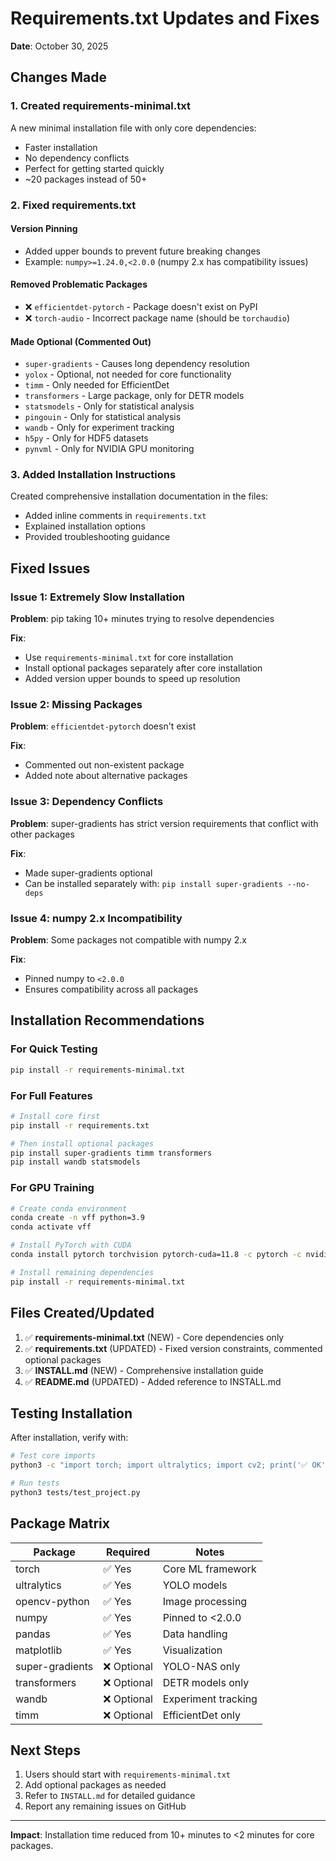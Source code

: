 # Requirements.txt Updates and Fixes

**Date**: October 30, 2025

## Changes Made

### 1. Created requirements-minimal.txt

A new minimal installation file with only core dependencies:
- Faster installation
- No dependency conflicts
- Perfect for getting started quickly
- ~20 packages instead of 50+

### 2. Fixed requirements.txt

#### Version Pinning
- Added upper bounds to prevent future breaking changes
- Example: `numpy>=1.24.0,<2.0.0` (numpy 2.x has compatibility issues)

#### Removed Problematic Packages
- ❌ `efficientdet-pytorch` - Package doesn't exist on PyPI
- ❌ `torch-audio` - Incorrect package name (should be `torchaudio`)

#### Made Optional (Commented Out)
- `super-gradients` - Causes long dependency resolution
- `yolox` - Optional, not needed for core functionality
- `timm` - Only needed for EfficientDet
- `transformers` - Large package, only for DETR models
- `statsmodels` - Only for statistical analysis
- `pingouin` - Only for statistical analysis
- `wandb` - Only for experiment tracking
- `h5py` - Only for HDF5 datasets
- `pynvml` - Only for NVIDIA GPU monitoring

### 3. Added Installation Instructions

Created comprehensive installation documentation in the files:
- Added inline comments in `requirements.txt`
- Explained installation options
- Provided troubleshooting guidance

## Fixed Issues

### Issue 1: Extremely Slow Installation
**Problem**: pip taking 10+ minutes trying to resolve dependencies

**Fix**: 
- Use `requirements-minimal.txt` for core installation
- Install optional packages separately after core installation
- Added version upper bounds to speed up resolution

### Issue 2: Missing Packages
**Problem**: `efficientdet-pytorch` doesn't exist

**Fix**: 
- Commented out non-existent package
- Added note about alternative packages

### Issue 3: Dependency Conflicts
**Problem**: super-gradients has strict version requirements that conflict with other packages

**Fix**: 
- Made super-gradients optional
- Can be installed separately with: `pip install super-gradients --no-deps`

### Issue 4: numpy 2.x Incompatibility
**Problem**: Some packages not compatible with numpy 2.x

**Fix**: 
- Pinned numpy to `<2.0.0`
- Ensures compatibility across all packages

## Installation Recommendations

### For Quick Testing
```bash
pip install -r requirements-minimal.txt
```

### For Full Features
```bash
# Install core first
pip install -r requirements.txt

# Then install optional packages
pip install super-gradients timm transformers
pip install wandb statsmodels
```

### For GPU Training
```bash
# Create conda environment
conda create -n vff python=3.9
conda activate vff

# Install PyTorch with CUDA
conda install pytorch torchvision pytorch-cuda=11.8 -c pytorch -c nvidia

# Install remaining dependencies
pip install -r requirements-minimal.txt
```

## Files Created/Updated

1. ✅ **requirements-minimal.txt** (NEW) - Core dependencies only
2. ✅ **requirements.txt** (UPDATED) - Fixed version constraints, commented optional packages
3. ✅ **INSTALL.md** (NEW) - Comprehensive installation guide
4. ✅ **README.md** (UPDATED) - Added reference to INSTALL.md

## Testing Installation

After installation, verify with:

```bash
# Test core imports
python3 -c "import torch; import ultralytics; import cv2; print('✅ OK')"

# Run tests
python3 tests/test_project.py
```

## Package Matrix

| Package | Required | Notes |
|---------|----------|-------|
| torch | ✅ Yes | Core ML framework |
| ultralytics | ✅ Yes | YOLO models |
| opencv-python | ✅ Yes | Image processing |
| numpy | ✅ Yes | Pinned to <2.0.0 |
| pandas | ✅ Yes | Data handling |
| matplotlib | ✅ Yes | Visualization |
| super-gradients | ❌ Optional | YOLO-NAS only |
| transformers | ❌ Optional | DETR models only |
| wandb | ❌ Optional | Experiment tracking |
| timm | ❌ Optional | EfficientDet only |

## Next Steps

1. Users should start with `requirements-minimal.txt`
2. Add optional packages as needed
3. Refer to `INSTALL.md` for detailed guidance
4. Report any remaining issues on GitHub

---

**Impact**: Installation time reduced from 10+ minutes to <2 minutes for core packages.
